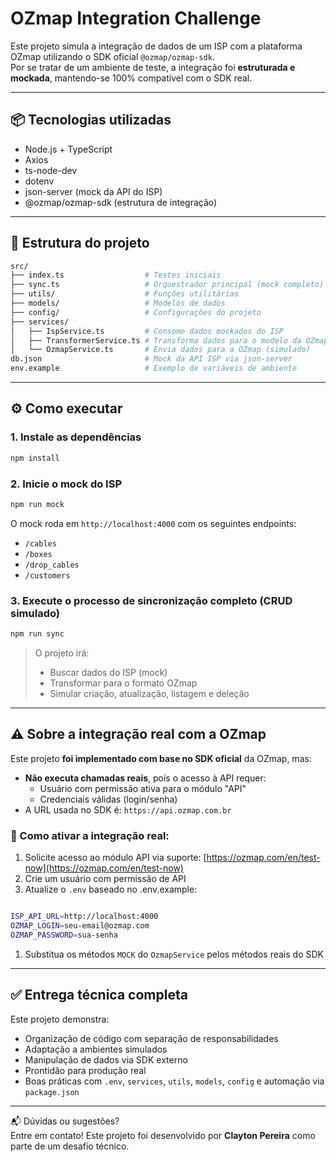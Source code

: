 # OZmap Integration Challenge

Este projeto simula a integração de dados de um ISP com a plataforma OZmap utilizando o SDK oficial `@ozmap/ozmap-sdk`.  
Por se tratar de um ambiente de teste, a integração foi **estruturada e mockada**, mantendo-se 100% compatível com o SDK real.

---

## 📦 Tecnologias utilizadas

- Node.js + TypeScript
- Axios
- ts-node-dev
- dotenv
- json-server (mock da API do ISP)
- @ozmap/ozmap-sdk (estrutura de integração)

---

## 🧩 Estrutura do projeto

```bash
src/
├── index.ts                  # Testes iniciais
├── sync.ts                   # Orquestrador principal (mock completo)
├── utils/                    # Funções utilitárias
├── models/                   # Modelos de dados
├── config/                   # Configurações do projeto
├── services/
│   ├── IspService.ts         # Consome dados mockados do ISP
│   ├── TransformerService.ts # Transforma dados para o modelo da OZmap
│   └── OzmapService.ts       # Envia dados para a OZmap (simulado)
db.json                       # Mock da API ISP via json-server
env.example                   # Exemplo de variáveis de ambiente
```

---

## ⚙️ Como executar

### 1. Instale as dependências

```bash
npm install
```

### 2. Inicie o mock do ISP

```bash
npm run mock
```

O mock roda em `http://localhost:4000` com os seguintes endpoints:
- `/cables`
- `/boxes`
- `/drop_cables`
- `/customers`

### 3. Execute o processo de sincronização completo (CRUD simulado)

```bash
npm run sync
```

> O projeto irá:
> - Buscar dados do ISP (mock)
> - Transformar para o formato OZmap
> - Simular criação, atualização, listagem e deleção
---


## ⚠️ Sobre a integração real com a OZmap

Este projeto **foi implementado com base no SDK oficial** da OZmap, mas:

- **Não executa chamadas reais**, pois o acesso à API requer:
  - Usuário com permissão ativa para o módulo "API"
  - Credenciais válidas (login/senha)
- A URL usada no SDK é: `https://api.ozmap.com.br`

### 🔐 Como ativar a integração real:

1. Solicite acesso ao módulo API via suporte: [https://ozmap.com/en/test-now](https://ozmap.com/en/test-now)
2. Crie um usuário com permissão de API
3. Atualize o `.env` baseado no .env.example:

```bash

ISP_API_URL=http://localhost:4000
OZMAP_LOGIN=seu-email@ozmap.com
OZMAP_PASSWORD=sua-senha
```

1. Substitua os métodos `MOCK` do `OzmapService` pelos métodos reais do SDK

---

## ✅ Entrega técnica completa

Este projeto demonstra:

- Organização de código com separação de responsabilidades
- Adaptação a ambientes simulados
- Manipulação de dados via SDK externo
- Prontidão para produção real
- Boas práticas com `.env`, `services`, `utils`, `models`, `config` e automação via `package.json`

---

📬 Dúvidas ou sugestões?  
Entre em contato! Este projeto foi desenvolvido por **Clayton Pereira** como parte de um desafio técnico.
